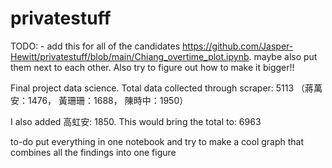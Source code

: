 # privatestuff

TODO: - add this for all of the candidates https://github.com/Jasper-Hewitt/privatestuff/blob/main/Chiang_overtime_plot.ipynb. maybe also put them next to each other. Also try to figure out how to make it bigger!!



Final project data science. 
Total data collected through scraper: 5113 （蔣萬安：1476， 黃珊珊：1688， 陳時中：1950）

I also added 高虹安: 1850. This would bring the total to: 6963

to-do put everything in one notebook and try to make a cool graph that combines all the findings into one figure
